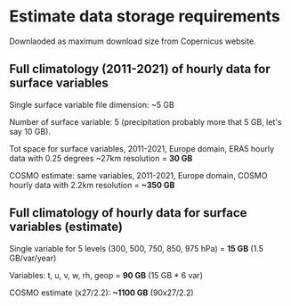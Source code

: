 # Estimate data storage requirements

Downlaoded as maximum download size from Copernicus website.

## Full climatology (2011-2021) of hourly data for surface variables

Single surface variable file dimension: ~5 GB

Number of surface variable: 5 (precipitation probably more that 5 GB, let's say 10 GB).

Tot space for surface variables, 2011-2021, Europe domain, ERA5  hourly data with 0.25 degrees ~27km resolution = **30 GB**

COSMO estimate: same variables, 2011-2021, Europe domain, COSMO hourly data with 2.2km resolution = **~350 GB**

## Full climatology of hourly data for surface variables (estimate)

Single variable for 5 levels (300, 500, 750, 850, 975 hPa) = **15 GB** (1.5 GB/var/year)

Variables: t, u, v, w, rh, geop = **90 GB** (15 GB * 6 var)

COSMO estimate (x27/2.2): **~1100 GB** (90x27/2.2)

